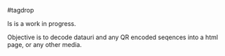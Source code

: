 #tagdrop

Is is a work in progress.

Objective is to decode datauri and any QR encoded seqences into a html page,
or any other media.
